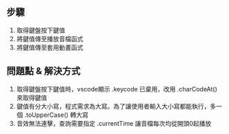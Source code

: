 ## 步驟

1. 取得鍵盤按下鍵值
2. 將鍵值傳至播放音檔函式
3. 將鍵值傳至套用動畫函式

## 問題點 & 解決方式

1. 取得鍵盤按下鍵值時，vscode顯示 .keycode 已棄用，改用 .charCodeAt() 來取得鍵值
2. 鍵值有分大小寫，程式需求為大寫。為了讓使用者輸入大小寫都能執行，多一個 .toUpperCase() 轉大寫
3. 音效無法連擊，查詢需要指定 .currentTime 讓音檔每次均從開頭0起播放
